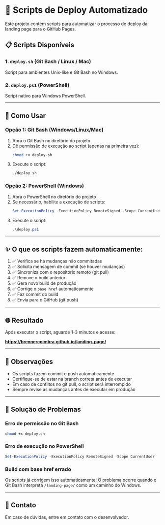 # 🚀 Scripts de Deploy Automatizado

Este projeto contém scripts para automatizar o processo de deploy da landing page para o GitHub Pages.

## 📋 Scripts Disponíveis

### 1. `deploy.sh` (Git Bash / Linux / Mac)

Script para ambientes Unix-like e Git Bash no Windows.

### 2. `deploy.ps1` (PowerShell)

Script nativo para Windows PowerShell.

---

## 🔧 Como Usar

### Opção 1: Git Bash (Windows/Linux/Mac)

1. Abra o Git Bash no diretório do projeto
2. Dê permissão de execução ao script (apenas na primeira vez):
   ```bash
   chmod +x deploy.sh
   ```
3. Execute o script:
   ```bash
   ./deploy.sh
   ```

### Opção 2: PowerShell (Windows)

1. Abra o PowerShell no diretório do projeto
2. Se necessário, habilite a execução de scripts:
   ```powershell
   Set-ExecutionPolicy -ExecutionPolicy RemoteSigned -Scope CurrentUser
   ```
3. Execute o script:
   ```powershell
   .\deploy.ps1
   ```

---

## ✨ O que os scripts fazem automaticamente:

1. ✅ Verifica se há mudanças não commitadas
2. ✅ Solicita mensagem de commit (se houver mudanças)
3. ✅ Sincroniza com o repositório remoto (git pull)
4. ✅ Remove o build anterior
5. ✅ Gera novo build de produção
6. ✅ Corrige o `base href` automaticamente
7. ✅ Faz commit do build
8. ✅ Envia para o GitHub (git push)

---

## 🌐 Resultado

Após executar o script, aguarde 1-3 minutos e acesse:

**https://brennercoimbra.github.io/landing-page/**

---

## 📝 Observações

- Os scripts fazem commit e push automaticamente
- Certifique-se de estar na branch correta antes de executar
- Em caso de conflitos no git pull, o script será interrompido
- Sempre revise as mudanças antes de executar em produção

---

## 🐛 Solução de Problemas

### Erro de permissão no Git Bash

```bash
chmod +x deploy.sh
```

### Erro de execução no PowerShell

```powershell
Set-ExecutionPolicy -ExecutionPolicy RemoteSigned -Scope CurrentUser
```

### Build com base href errado

Os scripts já corrigem isso automaticamente! O problema ocorre quando o Git Bash interpreta `/landing-page/` como um caminho do Windows.

---

## 📧 Contato

Em caso de dúvidas, entre em contato com o desenvolvedor.
